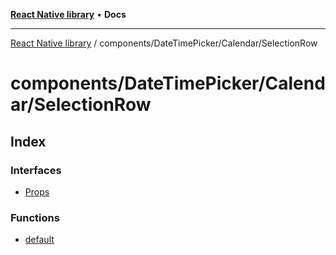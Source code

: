 [**React Native library**](../../../../index.md) • **Docs**

***

[React Native library](../../../../modules.md) / components/DateTimePicker/Calendar/SelectionRow

# components/DateTimePicker/Calendar/SelectionRow

## Index

### Interfaces

- [Props](interfaces/Props.md)

### Functions

- [default](functions/default.md)
